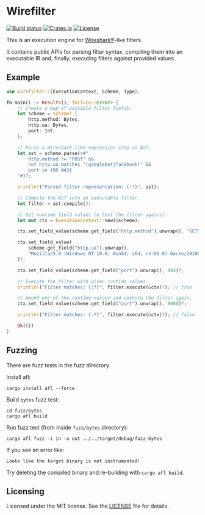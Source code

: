 # Wirefilter

[![Build status](https://img.shields.io/travis/com/cloudflare/wirefilter/master.svg)](https://travis-ci.com/cloudflare/wirefilter)
[![Crates.io](https://img.shields.io/crates/v/wirefilter-engine.svg)](https://crates.io/crates/wirefilter-engine)
[![License](https://img.shields.io/github/license/cloudflare/wirefilter.svg)](LICENSE)

This is an execution engine for [Wireshark®](https://www.wireshark.org/)-like filters.

It contains public APIs for parsing filter syntax, compiling them into
an executable IR and, finally, executing filters against provided values.

## Example

```rust
use wirefilter::{ExecutionContext, Scheme, Type};

fn main() -> Result<(), failure::Error> {
    // Create a map of possible filter fields.
    let scheme = Scheme! {
        http.method: Bytes,
        http.ua: Bytes,
        port: Int,
    };

    // Parse a Wireshark-like expression into an AST.
    let ast = scheme.parse(r#"
        http.method != "POST" &&
        not http.ua matches "(googlebot|facebook)" &&
        port in {80 443}
    "#)?;

    println!("Parsed filter representation: {:?}", ast);

    // Compile the AST into an executable filter.
    let filter = ast.compile();

    // Set runtime field values to test the filter against.
    let mut ctx = ExecutionContext::new(&scheme);

    ctx.set_field_value(scheme.get_field("http.method").unwrap(), "GET")?;

    ctx.set_field_value(
        scheme.get_field("http.ua").unwrap(),
        "Mozilla/5.0 (Windows NT 10.0; Win64; x64; rv:66.0) Gecko/20100101 Firefox/66.0",
    )?;

    ctx.set_field_value(scheme.get_field("port").unwrap(), 443)?;

    // Execute the filter with given runtime values.
    println!("Filter matches: {:?}", filter.execute(&ctx)?); // true

    // Amend one of the runtime values and execute the filter again.
    ctx.set_field_value(scheme.get_field("port").unwrap(), 8080)?;

    println!("Filter matches: {:?}", filter.execute(&ctx)?); // false

    Ok(())
}
```

## Fuzzing

There are fuzz tests in the fuzz directory.

Install afl:

```
cargo install afl --force
```

Build `bytes` fuzz test:

```
cd fuzz/bytes
cargo afl build
```

Run fuzz test (from inside `fuzz/bytes` directory):

```
cargo afl fuzz -i in -o out ../../target/debug/fuzz-bytes
```

If you see an error like:

```
Looks like the target binary is not instrumented!
```

Try deleting the compiled binary and re-building with `cargo afl build`.

## Licensing

Licensed under the MIT license. See the [LICENSE](LICENSE) file for details.

